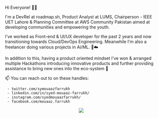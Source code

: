 Hi Everyone! 👋🏻

I'm a DevRel at roadmap.sh, Product Analyst at LUMS, Chairperson - IEEE UET Lahore & Planning Committee at AWS Community Pakistan aimed at developing communities and empowering the youth.

I've worked as Front-end & UI/UX developer for the past 2 years and now transitioning towards Cloud/DevOps Engineering. Meanwhile I'm also a freelancer doing various projects in Ai/ML. 🚀☁️

In addition to this, having a product oriented mindset I've won & arranged multiple Hackathons introducing innovative products and further providing assistance to bring new ones into the eco-system 🦾

📫 You can reach out to on these handles:

     - twitter.com/symouaazfarrukh
     - linkedin.com/in/syed-mouaaz-farrukh/
     - instagram.com/syedmouaazfarrukh/
     - facebook.com/mouaaz.farrukh
      
 

<p align="center">
  <a href="https://skillicons.dev">
    <img src="https://skillicons.dev/icons?i=git,kubernetes,docker,c,js,html,css" />
  </a>
</p>

<!---
syedmouaazfarrukh/syedmouaazfarrukh is a ✨ special ✨ repository because its `README.md` (this file) appears on your GitHub profile.
You can click the Preview link to take a look at your changes.
--->
